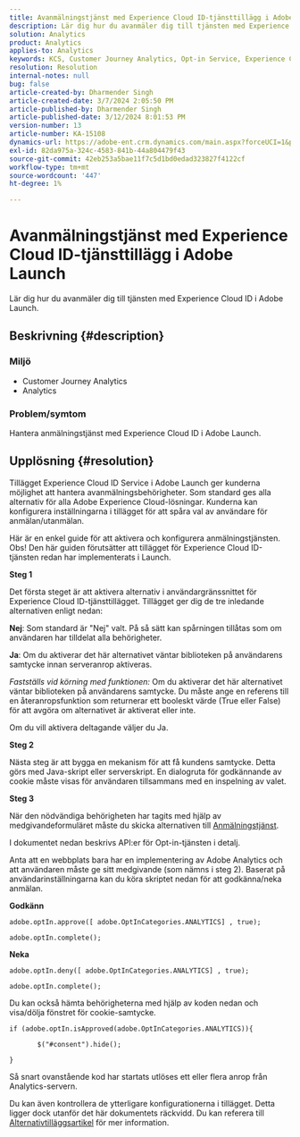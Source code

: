 ```yaml
---
title: Avanmälningstjänst med Experience Cloud ID-tjänsttillägg i Adobe Launch
description: Lär dig hur du avanmäler dig till tjänsten med Experience Cloud ID i Adobe Launch.
solution: Analytics
product: Analytics
applies-to: Analytics
keywords: KCS, Customer Journey Analytics, Opt-in Service, Experience Cloud ID Service Extension, Adobe Launch, Adobe Analytics
resolution: Resolution
internal-notes: null
bug: false
article-created-by: Dharmender Singh
article-created-date: 3/7/2024 2:05:50 PM
article-published-by: Dharmender Singh
article-published-date: 3/12/2024 8:01:53 PM
version-number: 13
article-number: KA-15108
dynamics-url: https://adobe-ent.crm.dynamics.com/main.aspx?forceUCI=1&pagetype=entityrecord&etn=knowledgearticle&id=9324ddc9-8bdc-ee11-904d-6045bd006d92
exl-id: 82da975a-324c-4583-841b-44a804479f43
source-git-commit: 42eb253a5bae11f7c5d1bd0edad323827f4122cf
workflow-type: tm+mt
source-wordcount: '447'
ht-degree: 1%

---
```


# Avanmälningstjänst med Experience Cloud ID-tjänsttillägg i Adobe Launch


Lär dig hur du avanmäler dig till tjänsten med Experience Cloud ID i Adobe Launch.

## Beskrivning {#description}


### Miljö

- Customer Journey Analytics
- Analytics 




### Problem/symtom

Hantera anmälningstjänst med Experience Cloud ID i Adobe Launch.


## Upplösning {#resolution}


Tillägget Experience Cloud ID Service i Adobe Launch ger kunderna möjlighet att hantera avanmälningsbehörigheter. Som standard ges alla alternativ för alla Adobe Experience Cloud-lösningar. Kunderna kan konfigurera inställningarna i tillägget för att spåra val av användare för anmälan/utanmälan.

Här är en enkel guide för att aktivera och konfigurera anmälningstjänsten.
<br>Obs! Den här guiden förutsätter att tillägget för Experience Cloud ID-tjänsten redan har implementerats i Launch.<br>


<b>Steg 1</b>

Det första steget är att aktivera alternativ i användargränssnittet för Experience Cloud ID-tjänsttillägget. Tillägget ger dig de tre inledande alternativen enligt nedan:

<b>Nej</b>: Som standard är &quot;Nej&quot; valt. På så sätt kan spårningen tillåtas som om användaren har tilldelat alla behörigheter.

<b>Ja</b>: Om du aktiverar det här alternativet väntar biblioteken på användarens samtycke innan serveranrop aktiveras.

*Fastställs vid körning med funktionen:* Om du aktiverar det här alternativet väntar biblioteken på användarens samtycke. Du måste ange en referens till en återanropsfunktion som returnerar ett booleskt värde (True eller False) för att avgöra om alternativet är aktiverat eller inte.

Om du vill aktivera deltagande väljer du Ja.



<b>Steg 2</b>

Nästa steg är att bygga en mekanism för att få kundens samtycke. Detta görs med Java-skript eller serverskript. En dialogruta för godkännande av cookie måste visas för användaren tillsammans med en inspelning av valet.



<b>Steg 3</b>

När den nödvändiga behörigheten har tagits med hjälp av medgivandeformuläret måste du skicka alternativen till [Anmälningstjänst](https://experienceleague.adobe.com/docs/id-service/using/implementation/opt-in-service/launch.html).

I dokumentet nedan beskrivs API:er för Opt-in-tjänsten i detalj.

Anta att en webbplats bara har en implementering av Adobe Analytics och att användaren måste ge sitt medgivande (som nämns i steg 2). Baserat på användarinställningarna kan du köra skriptet nedan för att godkänna/neka anmälan.

<b>Godkänn</b>


```
adobe.optIn.approve([ adobe.OptInCategories.ANALYTICS] , true);

adobe.optIn.complete();
```




<b>Neka</b>


```
adobe.optIn.deny([ adobe.OptInCategories.ANALYTICS] , true);

adobe.optIn.complete();
```




Du kan också hämta behörigheterna med hjälp av koden nedan och visa/dölja fönstret för cookie-samtycke.


```
if (adobe.optIn.isApproved(adobe.OptInCategories.ANALYTICS)){

       $("#consent").hide();

}
```




Så snart ovanstående kod har startats utlöses ett eller flera anrop från Analytics-servern.

Du kan även kontrollera de ytterligare konfigurationerna i tillägget. Detta ligger dock utanför det här dokumentets räckvidd. Du kan referera till [Alternativtilläggsartikel](https://experienceleague.adobe.com/docs/id-service/using/implementation/opt-in-service/launch.html) för mer information.
